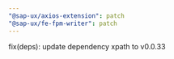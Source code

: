 ```yaml
---
"@sap-ux/axios-extension": patch
"@sap-ux/fe-fpm-writer": patch
---
```


fix(deps): update dependency xpath to v0.0.33
